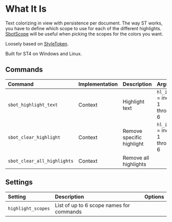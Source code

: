 # What It Is
Text colorizing in view with persistence per document.
The way ST works, you have to define which scope to use for each of the different highlights.
[SbotScope](https://github.com/cepthomas/SbotScope) will be useful when picking the scopes for the colors you want.

Loosely based on [StyleToken](https://packagecontrol.io/packages/StyleToken).

Built for ST4 on Windows and Linux.

## Commands
| Command                    | Implementation | Description                   | Args         |
| :--------                  | :-------       | :-------                      | :--------    |
| `sbot_highlight_text`      | Context        | Highlight text                | `hl_index` = index 1 through 6 |
| `sbot_clear_highlight`     | Context        | Remove specific highlight     | `hl_index` = index 1 through 6 |
| `sbot_clear_all_highlights`| Context        | Remove all highlights         |  |

## Settings
| Setting              | Description                              | Options   |
| :--------            | :-------                                 | :------   |
| `highlight_scopes`   | List of up to 6 scope names for commands | |

